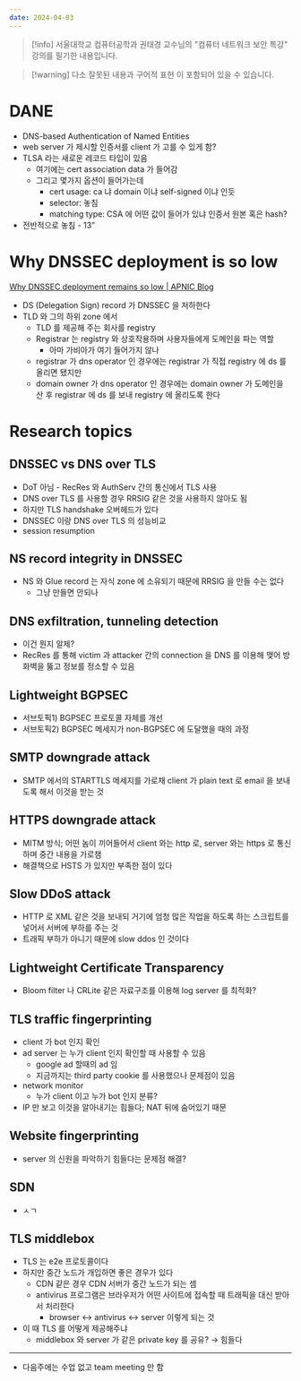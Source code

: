 ```yaml
---
date: 2024-04-03
---
```

> [!info] 서울대학교 컴퓨터공학과 권태경 교수님의 "컴퓨터 네트워크 보안 특강" 강의를 필기한 내용입니다.

> [!warning] 다소 잘못된 내용과 구어적 표현 이 포함되어 있을 수 있습니다.

# DANE

- DNS-based Authentication of Named Entities
- web server 가 제시할 인증서를 client 가 고를 수 있게 함?
- TLSA 라는 새로운 레코드 타입이 있음
    - 여기에는 cert association data 가 들어감
    - 그리고 몇가지 옵션이 들어가는데
        - cert usage: ca 냐 domain 이냐 self-signed 이냐 인듯
        - selector: 놓침
        - matching type: CSA 에 어떤 값이 들어가 있냐 인증서 원본 혹은 hash?
- 전반적으로 놓침 - 13”

# Why DNSSEC deployment is so low

[Why DNSSEC deployment remains so low | APNIC Blog](https://blog.apnic.net/2017/12/06/dnssec-deployment-remains-low/)

- DS (Delegation Sign) record 가 DNSSEC 을 저하한다
- TLD 와 그의 하위 zone 에서
    - TLD 를 제공해 주는 회사를 registry
    - Registrar 는 registry 와 상호작용하며 사용자들에게 도메인을 파는 역할
        - 아마 가비아가 여기 들어가지 않나
    - registrar 가 dns operator 인 경우에는 registrar 가 직접 registry 에 ds 를 올리면 됐지만
    - domain owner 가 dns operator 인 경우에는 domain owner 가 도메인을 산 후 registrar 에 ds 를 보내 registry 에 올리도록 한다

# Research topics

## DNSSEC vs DNS over TLS

- DoT 아님 - RecRes 와 AuthServ 간의 통신에서 TLS 사용
- DNS over TLS 를 사용할 경우 RRSIG 같은 것을 사용하지 않아도 됨
- 하지만 TLS handshake 오버헤드가 있다
- DNSSEC 이랑 DNS over TLS 의 성능비교
- session resumption

## NS record integrity in DNSSEC

- NS 와 Glue record 는 자식 zone 에 소유되기 때문에 RRSIG 을 만들 수는 없다
    - 그냥 만들면 안되나

## DNS exfiltration, tunneling detection

- 이건 뭔지 알제?
- RecRes 를 통해 victim 과 attacker 간의 connection 을 DNS 를 이용해 맺어 방화벽을 뚫고 정보를 정소할 수 있음

## Lightweight BGPSEC

- 서브토픽1) BGPSEC 프로토콜 자체를 개선
- 서브토픽2) BGPSEC 메세지가 non-BGPSEC 에 도달했을 때의 과정

## SMTP downgrade attack

- SMTP 에서의 STARTTLS 메세지를 가로채 client 가 plain text 로 email 을 보내도록 해서 이것을 받는 것

## HTTPS downgrade attack

- MITM 방식; 어떤 놈이 끼어들어서 client 와는 http 로, server 와는 https 로 통신하며 중간 내용을 가로챔
- 해결책으로 HSTS 가 있지만 부족한 점이 있다

## Slow DDoS attack

- HTTP 로 XML 같은 것을 보내되 거기에 엄청 많은 작업을 하도록 하는 스크립트를 넣어서 서버에 부하를 주는 것
- 트래픽 부하가 아니기 때문에 slow ddos 인 것이다

## Lightweight Certificate Transparency

- Bloom filter 나 CRLite 같은 자료구조를 이용해 log server 를 최적화?

## TLS traffic fingerprinting

- client 가 bot 인지 확인
- ad server 는 누가 client 인지 확인할 때 사용할 수 있음
    - google ad 할때의 ad 임
    - 지금까지는 third party cookie 를 사용했으나 문제점이 있음
- network monitor
    - 누가 client 이고 누가 bot 인지 분류?
- IP 만 보고 이것을 알아내기는 힘들다; NAT 뒤에 숨어있기 때문

## Website fingerprinting

- server 의 신원을 파악하기 힘들다는 문제점 해결?

## SDN

- ㅅㄱ

## TLS middlebox

- TLS 는 e2e 프로토콜이다
- 하지만 중간 노드가 개입하면 좋은 경우가 있다
    - CDN 같은 경우 CDN 서버가 중간 노드가 되는 셈
    - antivirus 프로그램은 브라우저가 어떤 사이트에 접속할 때 트래픽을 대신 받아서 처리한다
        - browser ↔ antivirus ↔ server 이렇게 되는 것
- 이 때 TLS 를 어떻게 제공해주냐
    - middlebox 와 server 가 같은 private key 를 공유? → 힘들다

---

- 다음주에는 수업 없고 team meeting 만 함